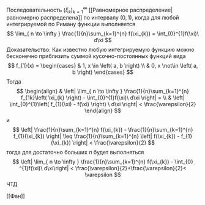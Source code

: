 Последовательность $\left( \xi_{k} \right)_{k=1}^{\infty}$ [[Равномерное распределение|равномерно распределена]] по интервалу $\left( 0,1 \right)$, когда для любой интегрируемой по Риману функции выполняется
$$
\lim_{ n \to \infty } \frac{1}{n}\sum_{k=1}^{n} f(\xi_{k}) = \int_{0}^{1}f(\xi)\ d\xi
$$
Доказательство:
Как известно любую интегрируемую функцию можно бесконечно приблизить суммой кусочно-постоянных функций вида
$$
f_{1}(x) = \begin{cases}
 & 1, x \in \left( a, b \right) \\
 & 0, x \not\in \left( a, b \right) 
\end{cases}
$$
Тогда
$$
\begin{align}
 & \left| \lim_{ n \to \infty } \frac{1}{n}\sum_{k=1}^{n} f_{1k}\left( \xi_{k} \right) - \int_{0}^{1}f(\xi)\ d\xi \right| =   \\
 & \left| \int_{0}^{1}\left( f_{1}(\xi) - f(\xi) \right) \ d\xi \right| < \frac{\varepsilon}{2}
\end{align}
$$
и 
$$
\left| \frac{1}{n}\sum_{k=1}^{n} f(\xi_{k}) - \frac{1}{n}\sum_{k=1}^{n} f_{1}(\xi_{k}) \right| \leq \frac{1}{n}\sum_{k=1}^{n} \left| f(\xi_{k}) - f_{1}(\xi_{k}) \right| < \frac{\varepsilon}{2}
$$
тогда для достаточно больших $n$ будет выполняться
$$
\left| \lim_{ n \to \infty } \frac{1}{n}\sum_{k=1}^{n} f(\xi_{k}) - \int_{0} ^{1}f(\xi)\ d\xi\right| < \frac{\varepsilon}{2}+\frac{\varepsilon}{2}< \varepsilon
$$
ЧТД

[[Фан]]
